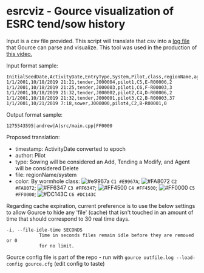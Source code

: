 # esrcviz - Gource visualization of ESRC tend/sow history

Input is a csv file provided.  This script will translate that csv into a [log file](https://github.com/acaudwell/Gource/wiki/Custom-Log-Format) that Gource can parse and visualize.  This tool was used in the production of [this video.](https://www.youtube.com/watch?v=oPeKIaOv_7o)

Input format sample:
```csv
InitialSeedDate,ActivityDate,EntryType,System,Pilot,class,regionName,age
1/1/2001,10/18/2019 21:21,tender,J000004,pilot1,C5,E-R00006,2
1/1/2001,10/18/2019 21:25,tender,J000003,pilot1,C6,F-R00003,3
1/1/2001,10/18/2019 21:32,tender,J000002,pilot2,C4,D-R00006,2
1/1/2001,10/18/2019 21:32,tender,J000001,pilot3,C2,B-R00003,37
1/1/2001,10/21/2019 7:18,sower,J000000,pilot4,C2,B-R00001,0
```

Output format sample:

```csv
1275543595|andrew|A|src/main.cpp|FF0000
```

Proposed translation:
* timestamp: ActivityDate converted to epoch
* author: Pilot
* type: Sowing will be considered an Add, Tending a Modify, and Agent will be considered Delete
* file: regionName/system
* color: By wormhole class: ![#e9967a](https://placehold.it/15/e9967a/000000?text=+) `C1 #E9967A`; ![#FA8072](https://placehold.it/15/FA8072/000000?text=+) `C2 #FA8072`; ![#FF6347](https://placehold.it/15/FF6347/000000?text=+) `C3 #FF6347`; ![#FF4500](https://placehold.it/15/FF4500/000000?text=+) `C4 #FF4500`; ![#FF0000](https://placehold.it/15/FF0000/000000?text=+) `C5 #FF0000`; ![#DC143C](https://placehold.it/15/DC143C/000000?text=+) `C6 #DC143C`

Regarding cache expiration, current preference is to use the below settings to allow Gource to hide any 'file' (cache) that isn't touched in an amount of time that should correspond to 30 real time days.

```
-i, --file-idle-time SECONDS
            Time in seconds files remain idle before they are removed or 0
            for no limit.
```

Gource config file is part of the repo - run with ```gource outfile.log --load-config gource.cfg``` (edit config to taste)
